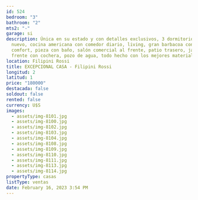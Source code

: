 ```yaml
---
id: 524
bedroom: "3"
bathroom: "2"
mts2: "-"
garage: si
description: Única en su estado y con detalles exclusivos, 3 dormitorios, baño
  nuevo, cocina americana con comedor diario, living, gran barbacoa con todo el
  comfort, pieza con baño, salón comercial al frente, patio trasero, jardín al
  frente con cochera, pozo de agua, todo hecho con los mejores materiales.
location: Filipini Rossi
title: EXCEPCIONAL CASA - Filipini Rossi
longitud: 2
latitud: 1
price: "180000"
destacada: false
soldout: false
rented: false
currency: U$S
images:
  - assets/img-8101.jpg
  - assets/img-8100.jpg
  - assets/img-8102.jpg
  - assets/img-8103.jpg
  - assets/img-8104.jpg
  - assets/img-8108.jpg
  - assets/img-8109.jpg
  - assets/img-8110.jpg
  - assets/img-8111.jpg
  - assets/img-8113.jpg
  - assets/img-8114.jpg
propertyType: casas
listType: ventas
date: February 16, 2023 3:54 PM
---
```

